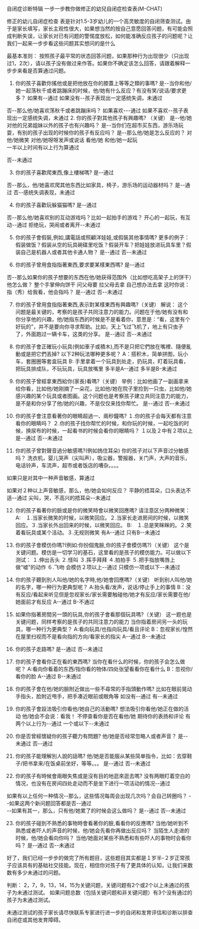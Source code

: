 自闭症诊断特辑
一步一步教你做修正的幼兒自闭症检查表(M-CHAT)

修正的幼儿自闭症检查
表是针对1.5-3岁幼儿的一个高灵敏度的自闭筛查测试。由于是家长填写，家长主观性很大，如果想当然的按自己意愿回答问题，有可能会照成判断失误，让家长对已有问题的警惕度放松，如何能准确反应孩子的问题呢？让我们一起来一步步看这些问题其实想问的是什么

最基本准则：
按照孩子最平常的状态回答问题，如果那种行为出现很少（只出现过1，2次），请以孩子没有做过来作答。如果你不确定该怎么回答，请跟着解释一步步来看是否算通过问题。

1. 你的孩子喜歡你搖他或是把他放在你的膝蓋上等等之類的事嗎?
是--当你和他/她一起荡秋千或者跳蹦床的时候，他/她有什么反应？有没有笑/说话/要求更多？
   如果有--通过
   如果没有--孩子表现出一定感统失调，未通过

否--那么他/她喜欢荡秋千或者跳蹦床吗？
   如果喜欢---通过
   如果不喜欢--孩子表现出一定感统失调，未通过
2. 你的孩子對其他孩子有興趣嗎? （关键）
是--他/她对他的兄弟姐妹以外的孩子也有兴趣吗？
       是--当你们在超市买东西，游乐场玩耍，有别的孩子出现的时候你的孩子有反应吗？
              是--那么他/她是怎么反应的？
对他/她微笑
对他/她呀呀发声或说话
看他/她
和他/她一起玩                       
                    一半以上时间有以上行为算通过

否--未通过

3. 你的孩子喜歡爬東西,像上樓梯嗎?
是--通过

否--那么，他/她喜欢爬其他东西比如家具，椅子，游乐场的运动器材吗？
       是--通过
       否--感统失调表现，未通过

4. 你的孩子喜歡玩躲猫猫嗎?
是--通过

否--那么他/她喜欢别的互动游戏吗？比如一起拍手的游戏？
开心的一起玩，有互动--通过
拒绝玩，哭闹或者离开--未通过

5. 你的孩子會假裝,例如,講電話或照顧洋娃娃,或假裝其他事情嗎? 
更多的例子：假装做饭？假装从空的玩具碗碟里吃饭？假装开车？把娃娃放进玩具车里？假装自己是机器人或者其他卡通人物？
是--通过
否--未通过

6. 你的孩子曾用食指指著東西,要求要某樣東西嗎?
是--通过

否--那么如果你的孩子想要的东西在他/她获得范围外（比如想吃高架子上的饼干）他怎么做？
整个手掌伸向饼干
问父母要
拉父母去拿
自己想办法去拿
这时你说：指（秀）给我看，他会指吗？
       是--通过
       否--未通过

				
7. 你的孩子曾用食指指著東西,表示對某樣東西有興趣嗎?（关键）
解说：
这个问题是最关键的，考察的是孩子共同注意力的能力。问题在于他/她有没有和你分享他的兴趣，他/她指东西的时候是不是看着你，意思是：“看，这里有个好玩的”，并不是要向你寻求帮助。比如，天上飞过飞机了，地上有只虫子了，外面跑过一辆卡车，这类的分享。
是--通过
否--未通过

8. 你的孩子會正確玩小玩具(例如車子或積木),而不是只把它們放在嘴裡、隨便亂動或是把它們丟掉?
以下2种玩法哪种更多呢？
A：搭积木，简单拼图，玩小车，套圈圈等套盒玩具
B: 手里拿着一个玩具到处走，扔玩具，盯着玩具看，把玩具排成队，不玩玩具，玩具放嘴里
多半是A--通过
多半是B-未通过

9. 你的孩子曾經拿東西給你(家長)看嗎?（关键）
举例：比如他画了一副画拿来给你看，比如他/她刚摘了一朵花，比如他/她在院子里捡到一只虫，比如他/她感兴趣的某个玩具或者图画。这个问题也是考察孩子建立共同注意力的能力，是不是和你分享了他/她的兴趣，不是仅仅来找你帮忙。
是--通过
否--未通过

10. 你的孩子會注意看著你的眼睛超過一、兩秒鐘嗎?
１.你的孩子会每天都有注意看你的眼睛吗？
２.你的孩子找你帮忙的时候，和你玩的时候，一起吃饭的时候，换尿布的时候，一起看书的时候会看你的眼睛吗？
１以及２中有２项以上是--通过
否--未通过

11. 你的孩子曾對聲音過分敏感嗎?(例如摀住耳朵)
你的孩子对以下声音过分敏感吗？
洗衣机，婴儿哭声（尖叫声），吸尘器，警报器，关门声，大声的音乐，电话铃声，车流声，超市或者饭店的嘈杂。。。。

如果只是对其中一种声音敏感，算通过

如果对２种以上声音敏感，那么，他/她会如何反应？
       平静的捂耳朵，口头表达不适--通过
       尖叫，哭，不高兴的捂耳朵--未通过

12. 你的孩子看著你的臉或是你的微笑時會以微笑回應嗎?
请注意区分两种微笑：
A:　１.当家长微笑的时候，以微笑回应。２.当家长走进房间的时候，以微笑回应。３.当家长外出回来的时候，以微笑回应。
B:　１.总是笑眯眯的。２.笑着看玩具或某个活动。３.无规则微笑
有A--通过
只有B--未通过


13. 你的孩子會模仿你嗎?(例如:你扮個鬼臉,你的孩子會模仿嗎?)（关键）
这个是关键问题。模仿是一切学习的基石，这里看的是孩子的模仿能力。可以做以下测试：
１.伸出舌头
２.怪叫
３.挥手拜拜
４.拍拍手
５.把手指放嘴唇上做“嘘”的动作
６.飞吻
会模仿２项以上--通过
只模仿一项或以下--未通过

14. 你的孩子聽到別人叫他/她的名字時,他/她會回應嗎?（关键）
听到别人叫他/她的名字，哪一种行为更典型呢？
A:抬头看/发声，说话/停止手上的事情
B：没有反应/看起来听见但是忽视家长/家长需要触碰他/她才有反应/家长需要在他/她面前才有反应
A--通过
B-不通过

15. 如果你指著房間另一頭的玩具,你的孩子會看那個玩具嗎?（关键）
这一题也是关键问题，同样考察的是孩子的共同注意力的能力
当你指着房间另一头的玩具，哪一种行为更典型？
A:看向玩具/也指向玩具/看且评论
B：忽视家长/惶然在屋里扫视而不是看向指的方向/看家长的指尖
A--通过
B--未通过

16. 你的孩子走路嗎?
是--通过
否--未通过

17. 你的孩子會看你正在看的東西嗎?
当你在看什么的时候，你的孩子会怎么做呢？
A:看向你看着的东西/指你看的物体/四处张望看看你在看什么
B：忽视你/看你的脸
A--通过
B--未通过

18. 你的孩子會在他/她的臉附近做出一些不尋常的手指頭動作嗎?
比如在眼前晃动手指头，脸附近甩手，把手凑近眼前或眼角等
如没有--通过
有--未通过

19. 你的孩子會設法吸引你看他/她自己的活動嗎?
想法吸引你看他/她正在做的活动
他/她会不会说：看我！
不停查看你是否在看他/她
期待你的表扬和评论
有两个以上行为--通过
一个或以下--未通过

20. 你是否曾經懷疑你的孩子聽力有問題?
他/她是否经常忽略人或者声音？
是--未通过
否--通过

21. 你的孩子能理解別人說的話嗎?
他/她是否能服从某些简单指令，比如：去穿鞋子/把书拿来/在饭桌前坐好，等等。。。
是--通过
否--未通过

22. 你的孩子有時候會兩眼失焦或是沒有目的地逛來逛去嗎?
没有两眼盯着空白的情况，也没有在房间四处走动而不是坐下进行一项活动的情况--通过

如果有以上任何一种情况--那么，这些情况每周会出现几次吗？会自己转圈吗？
                              --如果这两个新问题回答都是否--通过  
                              --如果有其一，那么，只有他/她累了的时候会这么做吗？
                                                       是--通过
                                                      否--未通过

23. 你的孩子碰到不熟悉的事物時會看著你的臉,看看你的反應嗎?
当他/她听到不熟悉或者吓人的声音的时候，他/她会先看你再做出反应吗？
当陌生人走进的时候，他/她会看向你吗？
当他/她面对某些不熟悉和有些吓人的事物时会看你吗？
是--通过
否--未通过


好了，我们已经一步步的做完了所有题目，这些题目其实都是１岁半-２岁正常孩子应该具有的基础社交技能。现在，相信你对孩子有了更具体的认知，让我们来数数有多少未通过的问题。

判断：
2，7，9，13，14，15为关键问题，关键问题有2个或2个以上未通过的孩子为未通过测试。
如果问题总数（包括关键问题和非关键问题）有3个没有通过的孩子为未通过测试。

未通过测试的孩子家长请尽快联系专家进行进一步的自闭和发育评估和诊断以排查自闭症或其他发育障碍。
